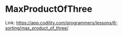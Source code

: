 # MaxProductOfThree

Link: <https://app.codility.com/programmers/lessons/6-sorting/max_product_of_three/>
